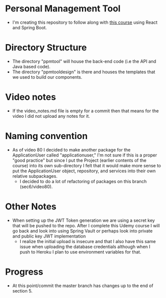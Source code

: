 # Personal Management Tool
- I'm creating this repository to follow along with [this course](https://www.udemy.com/full-stack-project-spring-boot-20-react-redux)
using React and Spring Boot. 


# Directory Structure
- The directory "ppmtool" will house the back-end code (i.e the API and Java based code).
- The directory "ppmtooldesign" is there and houses the templates that we used to build our components.

# Video notes
- If the video_notes.md file is empty for a commit then that means for the video I did not upload any notes for it.

# Naming convention
- As of video 80 I decided to make another package for the ApplicationUser called "applicationuser," I'm not sure if this
is a proper "good practice" but since I put the Project (earlier contents of the course) into its own sub-directory I felt
that it would make more sense to put the ApplicationUser object, repository, and services into their own relative subpackages.
    - I decided to do a lot of refactoring of packages on this branch (sec6/video80).
    
# Other Notes
- When setting up the JWT Token generation we are using a secret key that will be pushed to the repo. After I complete
this Udemy course I will go back and look into using Spring Vault or perhaps look into private and public key JWT implementation
    - I realize the initial upload is insecure and that I also have this same issue when uploading the database credentials
    although when I push to Heroku I plan to use environment variables for that.    
    
# Progress
- At this point/commit the master branch has changes up to the end of section 5.
